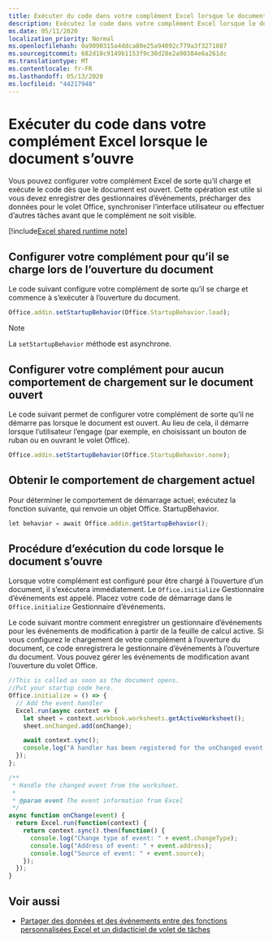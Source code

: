 ```yaml
---
title: Exécuter du code dans votre complément Excel lorsque le document s’ouvre
description: Exécutez le code dans votre complément Excel lorsque le document s’ouvre.
ms.date: 05/11/2020
localization_priority: Normal
ms.openlocfilehash: 0a9090315a4ddca80e25a94092c779a3f3271087
ms.sourcegitcommit: 682d18c9149b1153f9c38d28e2a90384e6a261dc
ms.translationtype: MT
ms.contentlocale: fr-FR
ms.lasthandoff: 05/13/2020
ms.locfileid: "44217948"
---
```

# <a name="run-code-in-your-excel-add-in-when-the-document-opens"></a>Exécuter du code dans votre complément Excel lorsque le document s’ouvre

Vous pouvez configurer votre complément Excel de sorte qu’il charge et exécute le code dès que le document est ouvert. Cette opération est utile si vous devez enregistrer des gestionnaires d’événements, précharger des données pour le volet Office, synchroniser l’interface utilisateur ou effectuer d’autres tâches avant que le complément ne soit visible.

[!include[Excel shared runtime note](../includes/note-requires-shared-runtime.md)]

## <a name="configure-your-add-in-to-load-when-the-document-opens"></a>Configurer votre complément pour qu’il se charge lors de l’ouverture du document

Le code suivant configure votre complément de sorte qu’il se charge et commence à s’exécuter à l’ouverture du document.

```JavaScript
Office.addin.setStartupBehavior(Office.StartupBehavior.load);
```

> [!NOTE]
> La `setStartupBehavior` méthode est asynchrone.

## <a name="configure-your-add-in-for-no-load-behavior-on-document-open"></a>Configurer votre complément pour aucun comportement de chargement sur le document ouvert

Le code suivant permet de configurer votre complément de sorte qu’il ne démarre pas lorsque le document est ouvert. Au lieu de cela, il démarre lorsque l’utilisateur l’engage (par exemple, en choisissant un bouton de ruban ou en ouvrant le volet Office).

```JavaScript
Office.addin.setStartupBehavior(Office.StartupBehavior.none);
```

## <a name="get-the-current-load-behavior"></a>Obtenir le comportement de chargement actuel

Pour déterminer le comportement de démarrage actuel, exécutez la fonction suivante, qui renvoie un objet Office. StartupBehavior.

```JavaScript
let behavior = await Office.addin.getStartupBehavior();
```

## <a name="how-to-run-code-when-the-document-opens"></a>Procédure d’exécution du code lorsque le document s’ouvre

Lorsque votre complément est configuré pour être chargé à l’ouverture d’un document, il s’exécutera immédiatement. Le `Office.initialize` Gestionnaire d’événements est appelé. Placez votre code de démarrage dans le `Office.initialize` Gestionnaire d’événements.

Le code suivant montre comment enregistrer un gestionnaire d’événements pour les événements de modification à partir de la feuille de calcul active. Si vous configurez le chargement de votre complément à l’ouverture du document, ce code enregistrera le gestionnaire d’événements à l’ouverture du document. Vous pouvez gérer les événements de modification avant l’ouverture du volet Office.


```JavaScript
//This is called as soon as the document opens.
//Put your startup code here.
Office.initialize = () => {
  // Add the event handler
  Excel.run(async context => {
    let sheet = context.workbook.worksheets.getActiveWorksheet();
    sheet.onChanged.add(onChange);

    await context.sync();
    console.log("A handler has been registered for the onChanged event.");
  });
};

/**
 * Handle the changed event from the worksheet.
 *
 * @param event The event information from Excel
 */
async function onChange(event) {
  return Excel.run(function(context) {
    return context.sync().then(function() {
      console.log("Change type of event: " + event.changeType);
      console.log("Address of event: " + event.address);
      console.log("Source of event: " + event.source);
    });
  });
}

```

## <a name="see-also"></a>Voir aussi

- [Partager des données et des événements entre des fonctions personnalisées Excel et un didacticiel de volet de tâches](../tutorials/share-data-and-events-between-custom-functions-and-the-task-pane-tutorial.md)